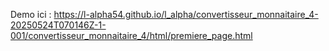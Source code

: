 Demo ici : https://l-alpha54.github.io/l_alpha/convertisseur_monnaitaire_4-20250524T070146Z-1-001/convertisseur_monnaitaire_4/html/premiere_page.html
